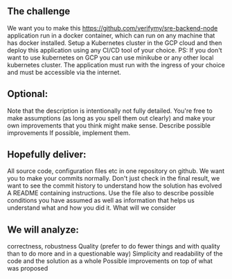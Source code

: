 ## The challenge
We want you to make this https://github.com/verifymy/sre-backend-node application run in a docker container, which can run on any machine that has docker installed.
Setup a Kubernetes cluster in the GCP cloud and then deploy this application using any CI/CD tool of your choice.
PS: If you don't want to use kubernetes on GCP you can use minikube or any other local kubernetes cluster.
The application must run with the ingress of your choice and must be accessible via the internet.

## Optional:
Note that the description is intentionally not fully detailed. You're free to make assumptions (as long as you spell them out clearly) and make your own improvements that you think might make sense.
Describe possible improvements If possible, implement them.

## Hopefully deliver:
All source code, configuration files etc in one repository on github.
We want you to make your commits normally. Don't just check in the final result, we want to see the commit history to understand how the solution has evolved
A README containing instructions. Use the file also to describe possible conditions you have assumed as well as information that helps us understand what and how you did it.
What will we consider

## We will analyze:
correctness, robustness
Quality (prefer to do fewer things and with quality than to do more and in a questionable way)
Simplicity and readability of the code and the solution as a whole
Possible improvements on top of what was proposed